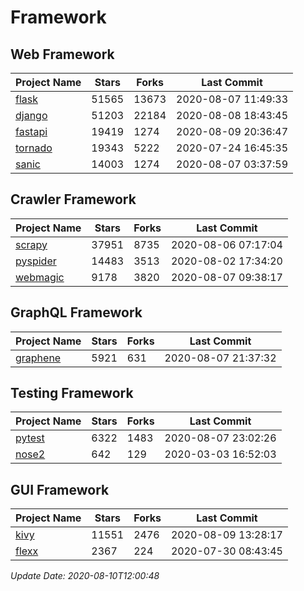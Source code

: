 # Framework

## Web Framework

| Project Name | Stars | Forks | Last Commit |
| ------------ | ----- | ----- | ----------- |
| [flask](https://github.com/pallets/flask) | 51565 | 13673 | 2020-08-07 11:49:33 |
| [django](https://github.com/django/django) | 51203 | 22184 | 2020-08-08 18:43:45 |
| [fastapi](https://github.com/tiangolo/fastapi) | 19419 | 1274 | 2020-08-09 20:36:47 |
| [tornado](https://github.com/tornadoweb/tornado) | 19343 | 5222 | 2020-07-24 16:45:35 |
| [sanic](https://github.com/huge-success/sanic) | 14003 | 1274 | 2020-08-07 03:37:59 |

## Crawler Framework

| Project Name | Stars | Forks | Last Commit |
| ------------ | ----- | ----- | ----------- |
| [scrapy](https://github.com/scrapy/scrapy) | 37951 | 8735 | 2020-08-06 07:17:04 |
| [pyspider](https://github.com/binux/pyspider) | 14483 | 3513 | 2020-08-02 17:34:20 |
| [webmagic](https://github.com/code4craft/webmagic) | 9178 | 3820 | 2020-08-07 09:38:17 |

## GraphQL Framework

| Project Name | Stars | Forks | Last Commit |
| ------------ | ----- | ----- | ----------- |
| [graphene](https://github.com/graphql-python/graphene) | 5921 | 631 | 2020-08-07 21:37:32 |

## Testing Framework

| Project Name | Stars | Forks | Last Commit |
| ------------ | ----- | ----- | ----------- |
| [pytest](https://github.com/pytest-dev/pytest) | 6322 | 1483 | 2020-08-07 23:02:26 |
| [nose2](https://github.com/nose-devs/nose2) | 642 | 129 | 2020-03-03 16:52:03 |

## GUI Framework

| Project Name | Stars | Forks | Last Commit |
| ------------ | ----- | ----- | ----------- |
| [kivy](https://github.com/kivy/kivy) | 11551 | 2476 | 2020-08-09 13:28:17 |
| [flexx](https://github.com/flexxui/flexx) | 2367 | 224 | 2020-07-30 08:43:45 |

*Update Date: 2020-08-10T12:00:48*